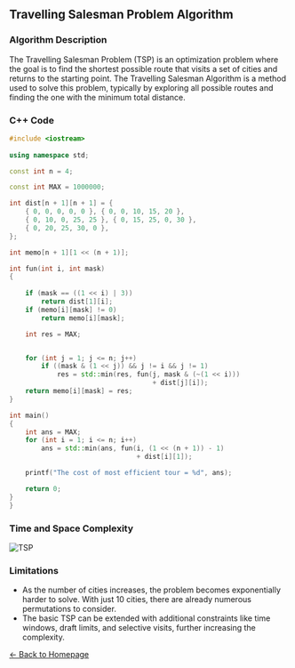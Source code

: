 ## Travelling Salesman Problem Algorithm

### Algorithm Description
The Travelling Salesman Problem (TSP) is an optimization problem where the goal is to find the shortest possible route that visits a set of cities and returns to the starting point. The Travelling Salesman Algorithm is a method used to solve this problem, typically by exploring all possible routes and finding the one with the minimum total distance.

### C++ Code

```cpp
#include <iostream>
 
using namespace std;

const int n = 4;

const int MAX = 1000000;

int dist[n + 1][n + 1] = {
	{ 0, 0, 0, 0, 0 }, { 0, 0, 10, 15, 20 },
	{ 0, 10, 0, 25, 25 }, { 0, 15, 25, 0, 30 },
	{ 0, 20, 25, 30, 0 },
};

int memo[n + 1][1 << (n + 1)];

int fun(int i, int mask)
{
	
	if (mask == ((1 << i) | 3))
		return dist[1][i];
	if (memo[i][mask] != 0)
		return memo[i][mask];

	int res = MAX; 


	for (int j = 1; j <= n; j++)
		if ((mask & (1 << j)) && j != i && j != 1)
			res = std::min(res, fun(j, mask & (~(1 << i)))
									+ dist[j][i]);
	return memo[i][mask] = res;
}

int main()
{
	int ans = MAX;
	for (int i = 1; i <= n; i++)
		ans = std::min(ans, fun(i, (1 << (n + 1)) - 1)
								+ dist[i][1]);

	printf("The cost of most efficient tour = %d", ans);

	return 0;
}
}
```

### Time and Space Complexity
![TSP](https://github.com/DEBANSHU007/FoodDelivery.github.io/assets/67229736/8eb3b6dd-a381-4fce-91dc-f3a235faada6)



### Limitations
*	As the number of cities increases, the problem becomes exponentially harder to solve. With just 10 cities, there are already numerous permutations to consider.
*	The basic TSP can be extended with additional constraints like time windows, draft limits, and selective visits, further increasing the complexity.

[← Back to Homepage](../README.md)
